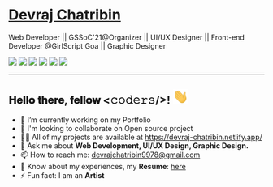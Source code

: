 # [Devraj Chatribin](https://devraj-chatribin.netlify.app/)
Web Developer || GSSoC'21@Organizer || UI/UX Designer || Front-end Developer @GirlScript Goa || Graphic Designer

<p align="left">

<a href="mailto:devrajchatribin9978@gmail.com" style="text-decoration:none">
  <img height="30" src = "https://img.shields.io/badge/gmail-c14438?&style=for-the-badge&logo=gmail&logoColor=white">
</a>
<a href="https://www.linkedin.com/in/devraj-chatribin/" style="text-decoration:none">
  <img height="30" src="https://img.shields.io/badge/linkedin-blue.svg?&style=for-the-badge&logo=linkedin&logoColor=white" />
</a>
<a href="https://github.com/DevrajDC" style="text-decoration:none">
  <img height="30" src="https://img.shields.io/badge/Github-grey.svg?&style=for-the-badge&logo=Github&logoColor=white" />
</a>
<a href="https://www.behance.net/devrajchatribin" style="text-decoration:none">
  <img height="30" src="https://img.shields.io/badge/Behance-darkblue.svg?&style=for-the-badge&logo=Behance&logoColor=white" />
</a>
<a href="https://dev.to/devrajdc" style="text-decoration:none">
  <img height="30" src="https://img.shields.io/badge/Dev.to-black.svg?&style=for-the-badge&logo=Dev.to&logoColor=white" />
</a>
<a href="https://www.instagram.com/cuppycake_001" style="text-decoration:none">
  <img height="30" src = "https://img.shields.io/badge/Instagram-%23E4405F.svg?&style=for-the-badge&logo=Instagram&logoColor=white">
</a>
<!-- <a href="#" style="text-decoration:none">
  <img height="30" src="https://img.shields.io/badge/twitter-%231DA1F2.svg?&style=for-the-badge&logo=twitter&logoColor=white" />
</a> -->
<!-- <a href="#" style="text-decoration:none">
  <img height="30" src = "https://img.shields.io/badge/Youtube-%23E4405F.svg?&style=for-the-badge&logo=Youtube&logoColor=white">
</a> -->
<!-- <a href="#" style="text-decoration:none">
  <img height="30" src="https://img.shields.io/badge/Hashnode-%230077B5.svg?&style=for-the-badge&logo=Hashnode&logoColor=white" />
</a> -->
<!-- <a href="#" style="text-decoration:none">
  <img height="30" src="https://img.shields.io/badge/-Medium-000000.svg?&style=for-the-badge&logo=Medium&logoColor=white" />
</a> -->
<!-- <a href="#" style="text-decoration:none">
  <img height="30" src = "https://img.shields.io/badge/Facebook-036be4.svg?&style=for-the-badge&logo=facebook&logoColor=white">
</a> -->
<br />
<hr />

<h2> 𝐇𝐞𝐥𝐥𝐨 𝐭𝐡𝐞𝐫𝐞, 𝐟𝐞𝐥𝐥𝐨𝐰 <𝚌𝚘𝚍𝚎𝚛𝚜/>! 
<img src="https://raw.githubusercontent.com/ABSphreak/ABSphreak/master/gifs/Hi.gif" width="30px"></h2>
<!-- <img  height="270px" alt="GIF" src="https://i.pinimg.com/originals/e4/26/70/e426702edf874b181aced1e2fa5c6cde.gif"/> -->

- 🔭 I’m currently working on my Portfolio
- 👯 I'm looking to collaborate on Open source project
- 👨‍💻 All of my projects are available at https://devraj-chatribin.netlify.app/
- 💬 Ask me about **Web Development, UI/UX Design, Graphic Design.**
- 📫 How to reach me: <a href="mailto:devrajchatribin9978@gmail.com">devrajchatribin9978@gmail.com</a>
- 📄 Know about my experiences, my **Resume**: [here](https://drive.google.com/file/d/16Ct6T8brKjm_HzEa-ijV_PWI8eIGjrLx/view?usp=sharing)
- ⚡ Fun fact: I am an **Artist**
